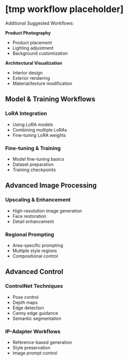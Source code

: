 # [tmp workflow placeholder]

Additional Suggested Workflows:


**Product Photography**
  - Product placement
  - Lighting adjustment
  - Background customization

**Architectural Visualization**
  - Interior design
  - Exterior rendering
  - Material/texture modification

## Model & Training Workflows

### LoRA Integration
- Using LoRA models
- Combining multiple LoRAs
- Fine-tuning LoRA weights

### Fine-tuning & Training
- Model fine-tuning basics
- Dataset preparation
- Training checkpoints

## Advanced Image Processing

### Upscaling & Enhancement
- High-resolution image generation
- Face restoration
- Detail enhancement

### Regional Prompting
- Area-specific prompting
- Multiple style regions
- Compositional control

## Advanced Control

### ControlNet Techniques
- Pose control
- Depth maps
- Edge detection
- Canny edge guidance
- Semantic segmentation

### IP-Adapter Workflows
- Reference-based generation
- Style preservation
- Image prompt control



